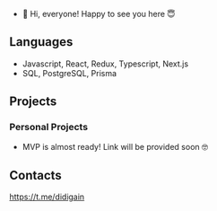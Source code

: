 - 👋 Hi, everyone! Happy to see you here 😇
## Languages
* Javascript, React, Redux, Typescript, Next.js
* SQL, PostgreSQL, Prisma

## Projects
### Personal Projects
* MVP is almost ready! Link will be provided soon 🤓

## Contacts
https://t.me/didigain
<!---
DidiGain/DidiGain is a ✨ special ✨ repository because its `README.md` (this file) appears on your GitHub profile.
You can click the Preview link to take a look at your changes.
--->
